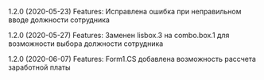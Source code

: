 1.2.0 (2020-05-23)
Features:
Исправлена ошибка при неправильном вводе должности сотрудника

1.2.0 (2020-05-27)
Features:
Заменен lisbox.3 на combo.box.1 для возможности выбора должности сотрудника


1.2.0 (2020-06-07)
Features:
Form1.CS добавлена возможность рассчета заработной платы

